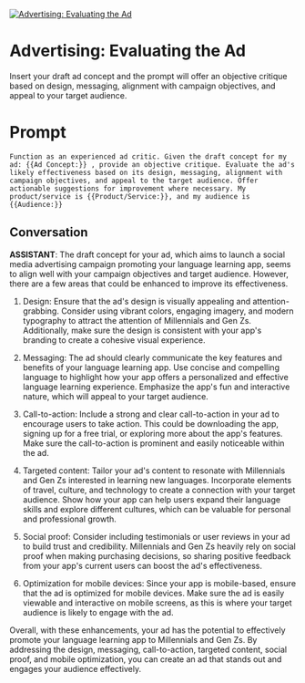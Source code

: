 
[![Advertising: Evaluating the Ad](https://flow-prompt-covers.s3.us-west-1.amazonaws.com/icon/realistic/real_9.png)]()
# Advertising: Evaluating the Ad 
Insert your draft ad concept and the prompt will offer an objective critique based on design, messaging, alignment with campaign objectives, and appeal to your target audience. 

# Prompt

```
Function as an experienced ad critic. Given the draft concept for my ad: {{Ad Concept:}} , provide an objective critique. Evaluate the ad's likely effectiveness based on its design, messaging, alignment with campaign objectives, and appeal to the target audience. Offer actionable suggestions for improvement where necessary. My product/service is {{Product/Service:}}, and my audience is {{Audience:}}

```

## Conversation

**ASSISTANT**: The draft concept for your ad, which aims to launch a social media advertising campaign promoting your language learning app, seems to align well with your campaign objectives and target audience. However, there are a few areas that could be enhanced to improve its effectiveness.



1. Design: Ensure that the ad's design is visually appealing and attention-grabbing. Consider using vibrant colors, engaging imagery, and modern typography to attract the attention of Millennials and Gen Zs. Additionally, make sure the design is consistent with your app's branding to create a cohesive visual experience.



2. Messaging: The ad should clearly communicate the key features and benefits of your language learning app. Use concise and compelling language to highlight how your app offers a personalized and effective language learning experience. Emphasize the app's fun and interactive nature, which will appeal to your target audience.



3. Call-to-action: Include a strong and clear call-to-action in your ad to encourage users to take action. This could be downloading the app, signing up for a free trial, or exploring more about the app's features. Make sure the call-to-action is prominent and easily noticeable within the ad.



4. Targeted content: Tailor your ad's content to resonate with Millennials and Gen Zs interested in learning new languages. Incorporate elements of travel, culture, and technology to create a connection with your target audience. Show how your app can help users expand their language skills and explore different cultures, which can be valuable for personal and professional growth.



5. Social proof: Consider including testimonials or user reviews in your ad to build trust and credibility. Millennials and Gen Zs heavily rely on social proof when making purchasing decisions, so sharing positive feedback from your app's current users can boost the ad's effectiveness.



6. Optimization for mobile devices: Since your app is mobile-based, ensure that the ad is optimized for mobile devices. Make sure the ad is easily viewable and interactive on mobile screens, as this is where your target audience is likely to engage with the ad.



Overall, with these enhancements, your ad has the potential to effectively promote your language learning app to Millennials and Gen Zs. By addressing the design, messaging, call-to-action, targeted content, social proof, and mobile optimization, you can create an ad that stands out and engages your audience effectively.


